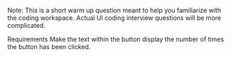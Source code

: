 Note: This is a short warm up question meant to help you familiarize with the coding workspace. Actual UI coding interview questions will be more complicated.

Requirements
Make the text within the button display the number of times the button has been clicked.